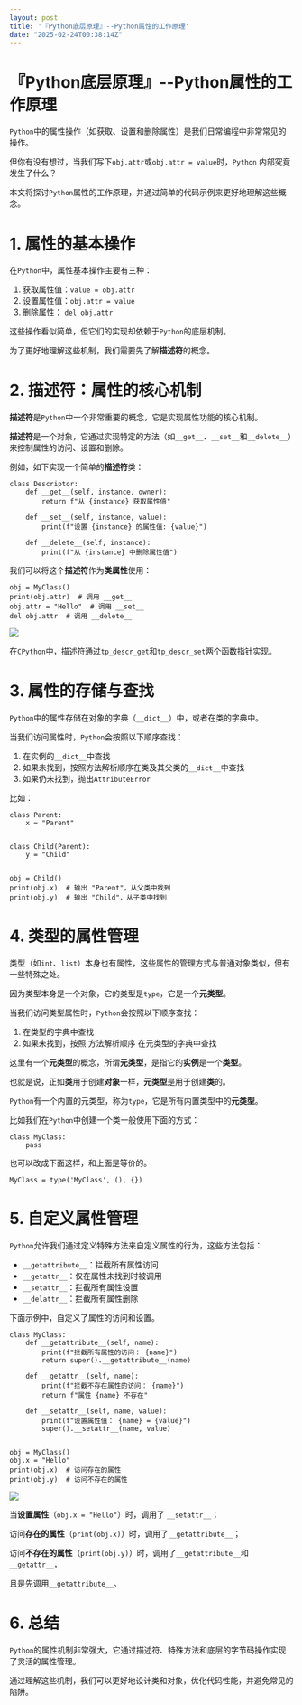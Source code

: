 ```yaml
---
layout: post
title: '『Python底层原理』--Python属性的工作原理'
date: "2025-02-24T00:38:14Z"
---
```

『Python底层原理』--Python属性的工作原理
===========================

`Python`中的属性操作（如获取、设置和删除属性）是我们日常编程中非常常见的操作。

但你有没有想过，当我们写下`obj.attr`或`obj.attr = value`时，`Python` 内部究竟发生了什么？

本文将探讨`Python`属性的工作原理，并通过简单的代码示例来更好地理解这些概念。

1\. 属性的基本操作
===========

在`Python`中，属性基本操作主要有三种：

1.  获取属性值：`value = obj.attr`
2.  设置属性值：`obj.attr = value`
3.  删除属性： `del obj.attr`

这些操作看似简单，但它们的实现却依赖于`Python`的底层机制。

为了更好地理解这些机制，我们需要先了解**描述符**的概念。

2\. 描述符：属性的核心机制
===============

**描述符**是`Python`中一个非常重要的概念，它是实现属性功能的核心机制。

**描述符**是一个对象，它通过实现特定的方法（如`__get__`、`__set__`和`__delete__`）来控制属性的访问、设置和删除。

例如，如下实现一个简单的**描述符**类：

    class Descriptor:
        def __get__(self, instance, owner):
            return f"从 {instance} 获取属性值"
    
        def __set__(self, instance, value):
            print(f"设置 {instance} 的属性值: {value}")
    
        def __delete__(self, instance):
            print(f"从 {instance} 中删除属性值")
    

我们可以将这个**描述符**作为**类属性**使用：

    obj = MyClass()
    print(obj.attr)  # 调用 __get__
    obj.attr = "Hello"  # 调用 __set__
    del obj.attr  # 调用 __delete__
    

![](https://img2024.cnblogs.com/blog/83005/202502/83005-20250223135637449-252274492.png)

在`CPython`中，描述符通过`tp_descr_get`和`tp_descr_set`两个函数指针实现。

3\. 属性的存储与查找
============

`Python`中的属性存储在对象的字典（`__dict__`）中，或者在类的字典中。

当我们访问属性时，`Python`会按照以下顺序查找：

1.  在实例的`__dict__`中查找
2.  如果未找到，按照方法解析顺序在类及其父类的`__dict__`中查找
3.  如果仍未找到，抛出`AttributeError`

比如：

    class Parent:
        x = "Parent"
    
    
    class Child(Parent):
        y = "Child"
    
    
    obj = Child()
    print(obj.x)  # 输出 "Parent"，从父类中找到
    print(obj.y)  # 输出 "Child"，从子类中找到
    

4\. 类型的属性管理
===========

类型（如`int`、`list`）本身也有属性，这些属性的管理方式与普通对象类似，但有一些特殊之处。

因为类型本身是一个对象，它的类型是`type`，它是一个**元类型**。

当我们访问类型属性时，`Python`会按照以下顺序查找：

1.  在类型的字典中查找
2.  如果未找到，按照 方法解析顺序 在元类型的字典中查找

这里有一个**元类型**的概念，所谓**元类型**，是指它的**实例**是一个**类型**。

也就是说，正如**类**用于创建**对象**一样，**元类型**是用于创建**类**的。

`Python`有一个内置的元类型，称为`type`，它是所有内置类型中的**元类型**。

比如我们在`Python`中创建一个类一般使用下面的方式：

    class MyClass:
        pass
    

也可以改成下面这样，和上面是等价的。

    MyClass = type('MyClass', (), {})
    

5\. 自定义属性管理
===========

`Python`允许我们通过定义特殊方法来自定义属性的行为，这些方法包括：

*   `__getattribute__`：拦截所有属性访问
*   `__getattr__`：仅在属性未找到时被调用
*   `__setattr__`：拦截所有属性设置
*   `__delattr__`：拦截所有属性删除

下面示例中，自定义了属性的访问和设置。

    class MyClass:
        def __getattribute__(self, name):
            print(f"拦截所有属性的访问： {name}")
            return super().__getattribute__(name)
    
        def __getattr__(self, name):
            print(f"拦截不存在属性的访问： {name}")
            return f"属性 {name} 不存在"
    
        def __setattr__(self, name, value):
            print(f"设置属性值： {name} = {value}")
            super().__setattr__(name, value)
    
    
    obj = MyClass()
    obj.x = "Hello"
    print(obj.x)  # 访问存在的属性
    print(obj.y)  # 访问不存在的属性
    

![](https://img2024.cnblogs.com/blog/83005/202502/83005-20250223135637363-722838186.png)

当**设置属性**（`obj.x = "Hello"`）时，调用了 `__setattr__`；

访问**存在的属性**（`print(obj.x)`）时，调用了`__getattribute__`；

访问**不存在的属性**（`print(obj.y)`）时，调用了`__getattribute__`和`__getattr__`，

且是先调用`__getattribute__`。

6\. 总结
======

`Python`的属性机制非常强大，它通过描述符、特殊方法和底层的字节码操作实现了灵活的属性管理。

通过理解这些机制，我们可以更好地设计类和对象，优化代码性能，并避免常见的陷阱。